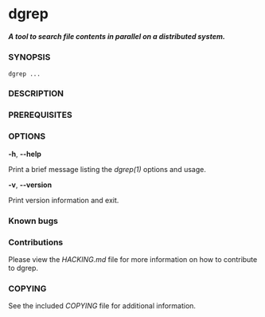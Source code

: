 # dgrep
##### A tool to search file contents in parallel on a distributed system.

### SYNOPSIS
```
dgrep ...
```

### DESCRIPTION

### PREREQUISITES

### OPTIONS
**-h**, **--help**

Print a brief message listing the *dgrep(1)* options and usage.

**-v**, **--version**

Print version information and exit.

### Known bugs

### Contributions
Please view the *HACKING.md* file for more information on how to contribute to dgrep.

### COPYING
See the included *COPYING* file for additional information.
